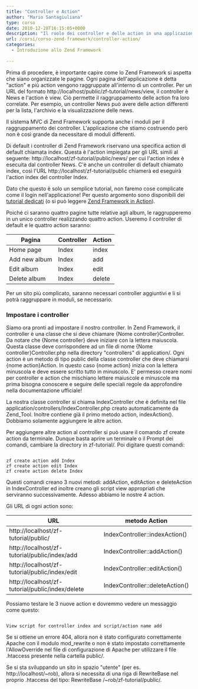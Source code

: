 ```yaml
---
title: "Controller e Action"
author: "Mario Santagiuliana"
type: corso
date: 2010-12-28T16:15:05+0000
description: "Il ruolo dei controller e delle action in una applicazione Zend Framework"
url: /corsi/corso-zend-framework/controller-action/
categories:
  - Introduzione allo Zend Framework
  
---
```

Prima di procedere, è importante capire come lo Zend Framework si aspetta che siano organizzate le pagine. Ogni pagina dell'applicazione è detta "action" e più action vengono raggruppate all'interno di un controller. Per un URL del formato http://localhost/public/zf-tutorial/news/view, il controller è News e l'action è view. Ciò permette il raggruppamento delle action fra loro correlate. Per esempio, un controller News può avere delle action differenti per la lista, l'archivio e la visualizzazione delle news.

Il sistema MVC di Zend Framework supporta anche i moduli per il raggruppamento dei controller. L'applicazione che stiamo costruendo però non è così grande da necessitare di moduli differenti.

Di default i controller di Zend Framework riservano una specifica action di default chiamata index. Questa è l'action impiegata per gli URL simili al seguente: http://localhost/zf-tutorial/public/news/ per cui l'action index è esecuita dal controller News. C'è anche un controller di default chiamato index, così l'URL http://localhost/zf-tutorial/public chiamerà ed eseguirà l'action index del controller Index.

Dato che questo è solo un semplice tutorial, non faremo cose complicate come il login nell'applicazione! Per questo argomento sono disponibili dei [tutorial dedicati](http://akrabat.com/zend-auth-tutorial/) (o si può leggere [Zend Framework in Action](http://www.zendframeworkinaction.com/)).

Poiché ci saranno quattro pagine tutte relative agli album, le raggrupperemo in un unico controller realizzando quattro action. Useremo il controller di default e le quattro action saranno:

 | Pagina | Controller | Action |
|---|---|---|
| Home page | Index | index |
| Add new album | Index | add |
| Edit album | Index | edit |
| Delete album | Index | delete |

Per un sito più complicato, saranno necessari controller aggiuntivi e li si potrà raggruppare in moduli, se necessario.

###  Impostare i controller

Siamo ora pronti ad impostare il nostro controller. In Zend Framework, il controller è una classe che si deve chiamare {Nome controller}Controller. Da notare che {Nome controller} deve iniziare con la lettera maiuscola. Questa classe deve corrispondere ad un file di nome {Nome controller}Controller.php nella directory "controllers" di application/. Ogni action è un metodo di tipo public della classe controller che deve chiamarsi {nome action}Action. In questo caso {nome action} inizia con la lettera minuscola e deve essere scritto tutto in minuscolo. E' permesso creare nomi per controller e action che mischiano lettere maiuscole e minuscole ma prima bisogna conoscere e seguire delle speciali regole da approfondire nella documentazione ufficiale!

La nostra classe controller si chiama IndexController che è definita nel file application/controllers/IndexController.php creato automaticamente da Zend\_Tool. Inoltre contiene già il primo metodo action, indexAction(). Dobbiamo solamente aggiungere le altre action.

Per aggiungere altre action al controller si può usare il comando zf create action da terminale. Dunque basta aprire un terminale o il Prompt dei comandi, cambiare la directory in zf-tutorial/. Poi digitare questi comandi:

 ```

zf create action add Index
zf create action edit Index
zf create action delete Index
```

Questi comandi creano 3 nuovi metodi: addAction, editAction e deleteAction in IndexController ed inoltre creano gli script view appropriati che serviranno successivamente. Adesso abbiamo le nostre 4 action.

Gli URL di ogni action sono:

 | URL | metodo Action |
|---|---|
| http://localhost/zf-tutorial/public/ | IndexController::indexAction() |
| http://localhost/zf-tutorial/public/index/add | IndexController::addAction() |
| http://localhost/zf-tutorial/public/index/edit | IndexController::editAction() |
| http://localhost/zf-tutorial/public/index/delete | IndexController::deleteAction() |

Possiamo testare le 3 nuove action e dovremmo vedere un messaggio come questo:

 ```

View script for controller index and script/action name add
```

Se si ottiene un errore 404, allora non è stato configurato correttamente Apache con il modulo mod\_rewrite o non è stato impostato correttamente l'AllowOverride nel file di configurazione di Apache per utilizzare il file .htaccess presente nella cartella public/.

Se si sta sviluppando un sito in spazio "utente" (per es. http://localhost/~rob), allora si necessita di una riga di RewriteBase nel proprio .htaccess del tipo: RewriteBase /~rob/zf-tutorial/public/.